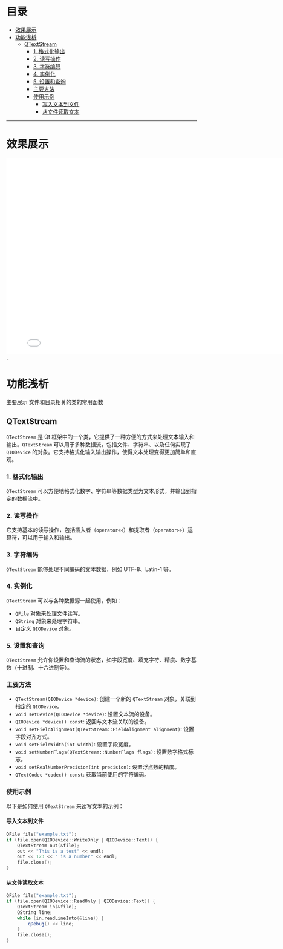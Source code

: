 # 目录

- [效果展示](#效果展示-1)
- [功能浅析](#功能浅析-2)
    - [QTextStream](#qtextstream-1)
        - [1. 格式化输出](#1-格式化输出-1)
        - [2. 读写操作](#2-读写操作-2)
        - [3. 字符编码](#3-字符编码-3)
        - [4. 实例化](#4-实例化-4)
        - [5. 设置和查询](#5-设置和查询-5)
        - [主要方法](#主要方法-6)
        - [使用示例](#使用示例-7)
            - [写入文本到文件](#写入文本到文件-1)
            - [从文件读取文本](#从文件读取文本-2)

---
# 效果展示 <a id="效果展示-1"></a>

<iframe width="800" height="520" src="dir_file.mp4" frameborder="0" allow="accelerometer; autoplay; encrypted-media; gyroscope; picture-in-picture" allowfullscreen></iframe>.

# 功能浅析 <a id="功能浅析-2"></a>
主要展示 文件和目录相关的类的常用函数
## QTextStream <a id="qtextstream-1"></a>
`QTextStream` 是 Qt 框架中的一个类，它提供了一种方便的方式来处理文本输入和输出。`QTextStream` 可以用于多种数据流，包括文件、字符串、以及任何实现了 `QIODevice` 的对象。它支持格式化输入输出操作，使得文本处理变得更加简单和直观。

### 1. 格式化输出 <a id="1-格式化输出-1"></a>
`QTextStream` 可以方便地格式化数字、字符串等数据类型为文本形式，并输出到指定的数据流中。

### 2. 读写操作 <a id="2-读写操作-2"></a>
它支持基本的读写操作，包括插入者（`operator<<`）和提取者（`operator>>`）运算符，可以用于输入和输出。

### 3. 字符编码 <a id="3-字符编码-3"></a>
`QTextStream` 能够处理不同编码的文本数据，例如 UTF-8、Latin-1 等。

### 4. 实例化 <a id="4-实例化-4"></a>
`QTextStream` 可以与各种数据源一起使用，例如：
- `QFile` 对象来处理文件读写。
- `QString` 对象来处理字符串。
- 自定义 `QIODevice` 对象。

### 5. 设置和查询 <a id="5-设置和查询-5"></a>
`QTextStream` 允许你设置和查询流的状态，如字段宽度、填充字符、精度、数字基数（十进制、十六进制等）。

### 主要方法 <a id="主要方法-6"></a>
- `QTextStream(QIODevice *device)`: 创建一个新的 `QTextStream` 对象，关联到指定的 `QIODevice`。
- `void setDevice(QIODevice *device)`: 设置文本流的设备。
- `QIODevice *device() const`: 返回与文本流关联的设备。
- `void setFieldAlignment(QTextStream::FieldAlignment alignment)`: 设置字段对齐方式。
- `void setFieldWidth(int width)`: 设置字段宽度。
- `void setNumberFlags(QTextStream::NumberFlags flags)`: 设置数字格式标志。
- `void setRealNumberPrecision(int precision)`: 设置浮点数的精度。
- `QTextCodec *codec() const`: 获取当前使用的字符编码。

### 使用示例 <a id="使用示例-7"></a>
以下是如何使用 `QTextStream` 来读写文本的示例：

#### 写入文本到文件 <a id="写入文本到文件-1"></a>
```cpp
QFile file("example.txt");
if (file.open(QIODevice::WriteOnly | QIODevice::Text)) {
    QTextStream out(&file);
    out << "This is a test" << endl;
    out << 123 << " is a number" << endl;
    file.close();
}
```

#### 从文件读取文本 <a id="从文件读取文本-2"></a>
```cpp
QFile file("example.txt");
if (file.open(QIODevice::ReadOnly | QIODevice::Text)) {
    QTextStream in(&file);
    QString line;
    while (in.readLineInto(&line)) {
        qDebug() << line;
    }
    file.close();
}
```